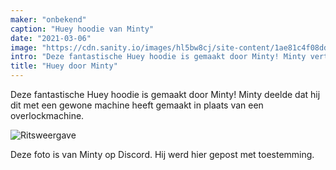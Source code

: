 ```yaml
---
maker: "onbekend"
caption: "Huey hoodie van Minty"
date: "2021-03-06"
image: "https://cdn.sanity.io/images/hl5bw8cj/site-content/1ae81c4f08dd21d7db28538399d818c72ff586a9-810x1083.jpg"
intro: "Deze fantastische Huey hoodie is gemaakt door Minty! Minty vertelde dat hij dit met een gewone machine heeft gemaakt in plaats van een overlockmachine."
title: "Huey door Minty"
---
```


Deze fantastische Huey hoodie is gemaakt door Minty! Minty deelde dat hij dit met een gewone machine heeft gemaakt in plaats van een overlockmachine.

![Ritsweergave](https://posts.freesewing.org/uploads/huey_by_minty_hueyminty2_cb9e822561.jpg "Ritsweergave")

<Note>

Deze foto is van Minty op Discord. Hij werd hier gepost met toestemming.

</Note>
